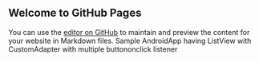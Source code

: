 ## Welcome to GitHub Pages

You can use the [editor on GitHub](https://github.com/Ayan4044/AndroidListViewButtonClickListener/edit/master/README.md) to maintain and preview the content for your website in Markdown files.
Sample AndroidApp having ListView with CustomAdapter with multiple buttononclick listener
